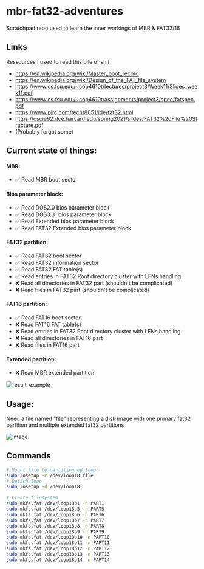 # mbr-fat32-adventures
Scratchpad repo used to learn the inner workings of MBR & FAT32/16

## Links
Ressources I used to read this pile of shit
 - https://en.wikipedia.org/wiki/Master_boot_record
 - https://en.wikipedia.org/wiki/Design_of_the_FAT_file_system
 - https://www.cs.fsu.edu/~cop4610t/lectures/project3/Week11/Slides_week11.pdf
 - https://www.cs.fsu.edu/~cop4610t/assignments/project3/spec/fatspec.pdf
 - https://www.pjrc.com/tech/8051/ide/fat32.html
 - https://cscie92.dce.harvard.edu/spring2021/slides/FAT32%20File%20Structure.pdf
 - (Probably forgot some)
 
## Current state of things:
#### MBR:
 - ✅ Read MBR boot sector
#### Bios parameter block:
 - ✅ Read DOS2.0 bios parameter block
 - ✅ Read DOS3.31 bios parameter block
 - ✅ Read Extended bios parameter block
 - ✅ Read FAT32 Extended bios parameter block
#### FAT32 partition:
 - ✅ Read FAT32 boot sector
 - ✅ Read FAT32 information sector
 - ✅ Read FAT32 FAT table(s)
 - ✅ Read entries in FAT32 Root directory cluster with LFNs handling
 - ❌ Read all directories in FAT32 part (shouldn't be complicated)
 - ❌ Read files in FAT32 part (shouldn't be complicated)
#### FAT16 partition:
 - ✅ Read FAT16 boot sector
 - ❌ Read FAT16 FAT table(s)
 - ❌ Read entries in FAT32 Root directory cluster with LFNs handling
 - ❌ Read all directories in FAT16 part
 - ❌ Read files in FAT16 part
#### Extended partition:
 - ❌ Read MBR extended partition

![result_example](https://user-images.githubusercontent.com/17061996/179110745-35a54265-ed90-4fb0-bd94-65456be36dbd.png)
 
## Usage:
Need a file named "file" representing a disk image with one primary fat32 partition and multiple extended fat32 partitions

![image](https://user-images.githubusercontent.com/17061996/178532228-cea01d02-24ca-40b8-9aae-7c467eaf07a1.png)

## Commands
```bash
# Mount file to partitionned loop:
sudo losetup -P /dev/loop18 file
# Detach loop
sudo losetup -d /dev/loop18

# Create filesystem
sudo mkfs.fat /dev/loop18p1 -n PART1
sudo mkfs.fat /dev/loop18p5 -n PART5
sudo mkfs.fat /dev/loop18p6 -n PART6
sudo mkfs.fat /dev/loop18p7 -n PART7
sudo mkfs.fat /dev/loop18p8 -n PART8
sudo mkfs.fat /dev/loop18p9 -n PART9
sudo mkfs.fat /dev/loop18p10 -n PART10
sudo mkfs.fat /dev/loop18p11 -n PART11
sudo mkfs.fat /dev/loop18p12 -n PART12
sudo mkfs.fat /dev/loop18p13 -n PART13
sudo mkfs.fat /dev/loop18p14 -n PART14
```

